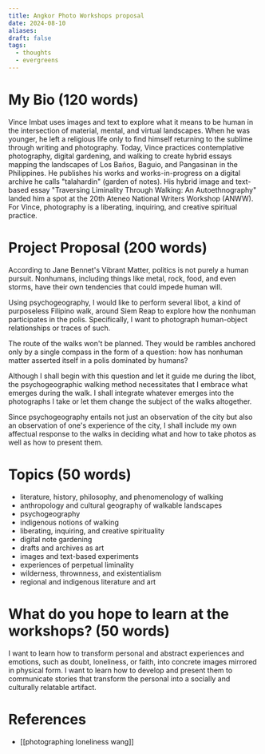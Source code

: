 ```yaml
---
title: Angkor Photo Workshops proposal
date: 2024-08-10
aliases: 
draft: false
tags:
  - thoughts
  - evergreens
---
```

# My Bio (120 words)

Vince Imbat uses images and text to explore what it means to be human in the intersection of material, mental, and virtual landscapes. When he was younger, he left a religious life only to find himself returning to the sublime through writing and photography. Today, Vince practices contemplative photography, digital gardening, and walking to create hybrid essays mapping the landscapes of Los Baños, Baguio, and Pangasinan in the Philippines. He publishes his works and works-in-progress on a digital archive he calls "talahardin" (garden of notes). His hybrid image and text-based essay "Traversing Liminality Through Walking: An Autoethnography" landed him a spot at the 20th Ateneo National Writers Workshop (ANWW). For Vince, photography is a liberating, inquiring, and creative spiritual practice.

# Project Proposal (200 words)

According to Jane Bennet's Vibrant Matter, politics is not purely a human pursuit. Nonhumans, including things like metal, rock, food, and even storms, have their own tendencies that could impede human will.

Using psychogeography, I would like to perform several libot, a kind of purposeless Filipino walk, around Siem Reap to explore how the nonhuman participates in the polis. Specifically, I want to photograph human-object relationships or traces of such.

The route of the walks won't be planned. They would be rambles anchored only by a single compass in the form of a question: how has nonhuman matter asserted itself in a polis dominated by humans?

Although I shall begin with this question and let it guide me during the libot, the psychogeographic walking method necessitates that I embrace what emerges during the walk. I shall integrate whatever emerges into the photographs I take or let them change the subject of the walks altogether.

Since psychogeography entails not just an observation of the city but also an observation of one's experience of the city, I shall include my own affectual response to the walks in deciding what and how to take photos as well as how to present them.

# Topics (50 words)

- literature, history, philosophy, and phenomenology of walking
- anthropology and cultural geography of walkable landscapes
- psychogeography
- indigenous notions of walking
- liberating, inquiring, and creative spirituality
- digital note gardening
- drafts and archives as art
- images and text-based experiments
- experiences of perpetual liminality
- wilderness, thrownness, and existentialism
- regional and indigenous literature and art

# What do you hope to learn at the workshops? (50 words)

I want to learn how to transform personal and abstract experiences and emotions, such as doubt, loneliness, or faith, into concrete images mirrored in physical form. I want to learn how to develop and present them to communicate stories that transform the personal into a socially and culturally relatable artifact.

# References

- [[photographing loneliness wang]]
